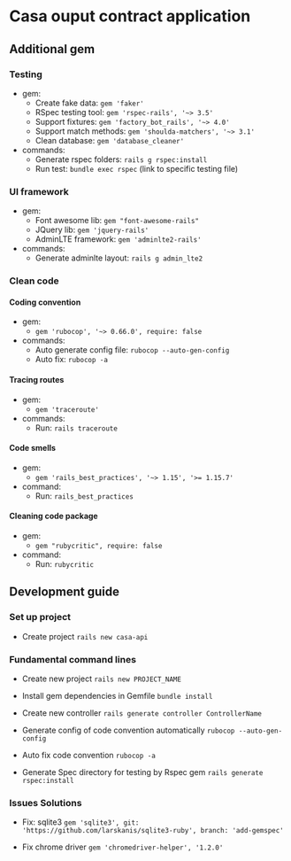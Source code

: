 # Casa ouput contract application


## Additional gem

### Testing
* gem:
  + Create fake data: `gem 'faker'`
  + RSpec testing tool: `gem 'rspec-rails', '~> 3.5'`
  + Support fixtures: `gem 'factory_bot_rails', '~> 4.0'`
  + Support match methods: `gem 'shoulda-matchers', '~> 3.1'`
  + Clean database: `gem 'database_cleaner'`
* commands:
  + Generate rspec folders: `rails g rspec:install`
  + Run test: `bundle exec rspec` (link to specific testing file)

### UI framework
* gem:
  + Font awesome lib: `gem "font-awesome-rails"`
  + JQuery lib: `gem 'jquery-rails'`
  + AdminLTE framework: `gem 'adminlte2-rails'`
* commands:
  + Generate adminlte layout: `rails g admin_lte2`

### Clean code
#### Coding convention
* gem: 
  + `gem 'rubocop', '~> 0.66.0', require: false`
* commands:
  + Auto generate config file: `rubocop --auto-gen-config`
  + Auto fix: `rubocop -a`

#### Tracing routes
* gem: 
  + `gem 'traceroute'`
* commands:
  + Run: `rails traceroute`

#### Code smells
* gem:
  + `gem 'rails_best_practices', '~> 1.15', '>= 1.15.7'`
* command:
  + Run: `rails_best_practices`

#### Cleaning code package
* gem:
  + `gem "rubycritic", require: false`
* command:
  + Run: `rubycritic`

## Development guide
### Set up project
* Create project
`rails new casa-api`


### Fundamental command lines
* Create new project
`rails new PROJECT_NAME`

* Install gem dependencies in Gemfile
`bundle install`

* Create new controller 
`rails generate controller ControllerName`

* Generate config of code convention automatically
`rubocop --auto-gen-config`

* Auto fix code convention
`rubocop -a`

* Generate Spec directory for testing by Rspec gem
`rails generate rspec:install`

### Issues Solutions
* Fix: sqlite3
`gem 'sqlite3', git: 'https://github.com/larskanis/sqlite3-ruby', branch: 'add-gemspec'`

* Fix chrome driver
`gem 'chromedriver-helper', '1.2.0'`
